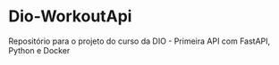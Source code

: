 # Dio-WorkoutApi
Repositório para o projeto do curso da DIO - Primeira API com FastAPI, Python e Docker
